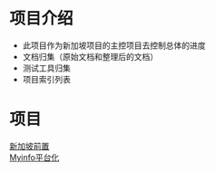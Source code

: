# 项目介绍

- 此项目作为新加坡项目的主控项目去控制总体的进度
- 文档归集（原始文档和整理后的文档）
- 测试工具归集
- 项目索引列表

# 项目

[新加坡前置](https://github.com/ctzoo/data-pipeline)  
[Myinfo平台化](https://github.com/ctzoo/myinfo_server.git)
